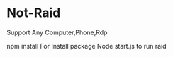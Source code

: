 # Not-Raid
Support Any Computer,Phone,Rdp

npm install For Install package
Node start.js to run raid

